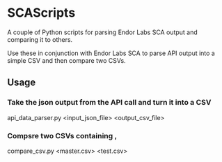 # SCAScripts

A couple of Python scripts for parsing Endor Labs SCA output and comparing it to others. 

Use these in conjunction with Endor Labs SCA to parse API output into a simple CSV and then compare two CSVs.

## Usage

### Take the json output from the API call and turn it into a CSV

api_data_parser.py <input_json_file> <output_csv_file>

### Compsre two CSVs containing <dependecny>,<version>

compare_csv.py <master.csv> <test.csv>
